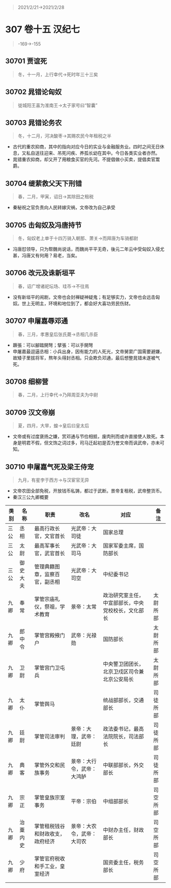 > 2021/2/21->2021/2/28

# 307 卷十五 汉纪七

> -169->-155

## 30701 贾谊死
> 冬，十一月，上行幸代->死时年三十三矣

## 30702 晁错论匈奴
> 徙城阳王喜为淮南王->太子家号曰“智囊”

## 30703 晁错论务农
> 冬，十二月，河决酸枣->其赐农民今年租税之半
- 古代的重农抑商，其中的指向对应今日的实业与金融服务业。四时之间无日休息，又私自送往迎来、吊死问疾、养孤长幼在其中。今日各类实业者亦然。
- 晁错重农抑商，却又开了用粮食买官的先河。不提倡做小买卖，提倡卖官鬻爵。

## 30704 缇萦救父天下刑错
> 春，二月，甲寅，诏日->其除田之租税
- 秦秘祝之官负责向人民转嫁灾祸，文帝改为自己承受

## 30705 击匈奴及冯唐持节
> 冬，匈奴老上单于十四万骑入朝那、萧关->而拜唐为车骑都尉
- 冯唐怼领导，只为帮魏尚说话，而魏尚平平无奇，後元二年云中受匈奴入侵尤甚，冯唐又有何用？易老，当矣。

## 30706 改元及诛新垣平
> 春，诏广增诸祀坛场、珪币->不往焉
- 没有新垣平的闹剧，文帝也会封禅疑神疑鬼；有足够实力，文帝也会远击匈奴。世上无明主，环境和地位到了，都会好大喜功劳民伤财。

## 30707 申屠嘉辱邓通
> 春，三月，孝惠皇后张氏薨->丞相几杀臣
- 蹶張：可以腳踏開弩；擘張：可以手開弩
- 申屠嘉最逗逼丞相：小兵出身，因有能力的人死光，文帝舅窦广国需要避嫌，故矮子里拔将军，熬年头得封丞相。只会欺负邓通，最后想整晁错未遂被气死。

## 30708 细柳营
> 春，二月，上行幸代->乃拜周亚夫为中尉

## 30709 汉文帝崩
> 夏，四月，大旱，蝗->皇后曰皇太后
- 文帝或有过度褒扬之嫌，赏邓通与节俭相抵，废肉刑而或许直接使人致死。本身是明君不假，但文饰之词过多，司马迁起初是否为誉文帝而讽武帝，亦未可知。

## 30710 申屠嘉气死及梁王侍宠
> 九月，有星孛于西方->与汉宦官无异
- 文帝农田全部免税，开放钱币私铸，都过于武断。景帝复租税，武帝整货币。
- 秦汉三公九卿概要

类别|名称|职责|改名|对应|备注
--|--|--|--|--|--
三公|丞相|最高行政长官，文官首长|光武帝：大司徒|国家总理|
三公|太尉|最高军事长官，武官首长|光武帝：大司马|国家军委主席，国防部长|
三公|御史大夫|管理典籍图章，监察百官，副丞相|光武帝：大司空|中纪委书记|
九卿|奉常|掌管宗庙礼仪，祭祖，学术教育|景帝：太常|政治研究室主任，中宣部部长，中央党校校长，文化部长|太尉所部
九卿|郎中令|掌管宫殿掖门户|武帝：光禄勋|国防部长|太尉所部
九卿|卫尉|掌管宫门卫屯兵||中央警卫团团长，北京卫戍区司令兼北京公安局长|太尉所部
九卿|太仆|掌管舆马||统战部部长，交通部长|司徒所部
九卿|廷尉|掌管司法审判|景帝：大理，武帝：廷尉|政法委书记，最高法院院长，司法部长|司徒所部
九卿|典客|掌管外交和民族事务|景帝：大行令，武帝：大鸿胪|中联部部长，外交部长|司徒所部
九卿|宗正|掌管皇族宗室事务|平帝：宗伯|中组部部长|司空所部
九卿|治粟内史|掌管租税钱谷和财政收支，政府经济|景帝：大农令，武帝：大司农|中财办主任，财政部长|司空所部
九卿|少府|掌管官府税收和手工业，皇室经济||国资委主任，税务部长|司空所部
